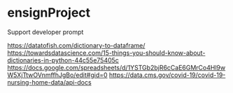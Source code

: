 # ensignProject
Support developer prompt

https://datatofish.com/dictionary-to-dataframe/
https://towardsdatascience.com/15-things-you-should-know-about-dictionaries-in-python-44c55e75405c
https://docs.google.com/spreadsheets/d/1YSTGb2bjR6cCaE6GMrCo4Hl9wW5XjTtwOVnmffhJgBo/edit#gid=0
https://data.cms.gov/covid-19/covid-19-nursing-home-data/api-docs
